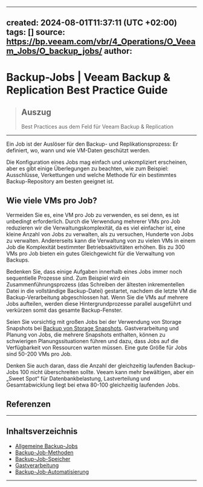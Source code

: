 
---
created: 2024-08-01T11:37:11 (UTC +02:00)
tags: []
source: https://bp.veeam.com/vbr/4_Operations/O_Veeam_Jobs/O_backup_jobs/
author: 
---

# Backup-Jobs | Veeam Backup & Replication Best Practice Guide

> ## Auszug
> Best Practices aus dem Feld für Veeam Backup & Replication

---
Ein Job ist der Auslöser für den Backup- und Replikationsprozess: Er definiert, wo, wann und wie VM-Daten geschützt werden.

Die Konfiguration eines Jobs mag einfach und unkompliziert erscheinen, aber es gibt einige Überlegungen zu beachten, wie zum Beispiel: Ausschlüsse, Verkettungen und welche Methode für ein bestimmtes Backup-Repository am besten geeignet ist.

## [](https://bp.veeam.com/vbr/4_Operations/O_Veeam_Jobs/O_backup_jobs/#how-many-vms-per-job)Wie viele VMs pro Job?

Vermeiden Sie es, eine VM pro Job zu verwenden, es sei denn, es ist unbedingt erforderlich. Durch die Verwendung mehrerer VMs pro Job reduzieren wir die Verwaltungskomplexität, da es viel einfacher ist, eine kleine Anzahl von Jobs zu verwalten, als zu versuchen, Hunderte von Jobs zu verwalten. Andererseits kann die Verwaltung von zu vielen VMs in einem Job die Komplexität bestimmter Betriebsaktivitäten erhöhen. Bis zu 300 VMs pro Job bieten ein gutes Gleichgewicht für die Verwaltung von Backups.

Bedenken Sie, dass einige Aufgaben innerhalb eines Jobs immer noch sequentielle Prozesse sind. Zum Beispiel wird ein Zusammenführungsprozess (das Schreiben der ältesten inkrementellen Datei in die vollständige Backup-Datei) gestartet, nachdem die letzte VM die Backup-Verarbeitung abgeschlossen hat. Wenn Sie die VMs auf mehrere Jobs aufteilen, werden diese Hintergrundprozesse parallel ausgeführt und verkürzen somit das gesamte Backup-Fenster.

Seien Sie vorsichtig mit großen Jobs bei der Verwendung von Storage Snapshots bei [Backup von Storage Snapshots](https://bp.veeam.com/vbr/Support/S_Vmware/storage_integration.html). Gastverarbeitung und Planung von Jobs, die mehrere Snapshots enthalten, können zu schwierigen Planungssituationen führen und dazu, dass Jobs auf die Verfügbarkeit von Ressourcen warten müssen. Eine gute Größe für Jobs sind 50-200 VMs pro Job.

Denken Sie auch daran, dass die Anzahl der gleichzeitig laufenden Backup-Jobs 100 nicht überschreiten sollte. Veeam kann mehr bewältigen, aber ein „Sweet Spot“ für Datenbankbelastung, Lastverteilung und Gesamtabwicklung liegt bei etwa 80-100 gleichzeitig laufenden Jobs.

## [](https://bp.veeam.com/vbr/4_Operations/O_Veeam_Jobs/O_backup_jobs/#references)Referenzen

___

## Inhaltsverzeichnis

-   [Allgemeine Backup-Jobs](https://bp.veeam.com/vbr/4_Operations/O_Veeam_Jobs/O_backup_jobs/backup_job.html)
-   [Backup-Job-Methoden](https://bp.veeam.com/vbr/4_Operations/O_Veeam_Jobs/O_backup_jobs/backup_job_methods.html)
-   [Backup-Job-Speicher](https://bp.veeam.com/vbr/4_Operations/O_Veeam_Jobs/O_backup_jobs/backup_job_storage.html)
-   [Gastverarbeitung](https://bp.veeam.com/vbr/4_Operations/O_Veeam_Jobs/O_backup_jobs/guest_processing.html)
-   [Backup-Job-Automatisierung](https://bp.veeam.com/vbr/4_Operations/O_Veeam_Jobs/O_backup_jobs/backup_job_automation.html)

___
